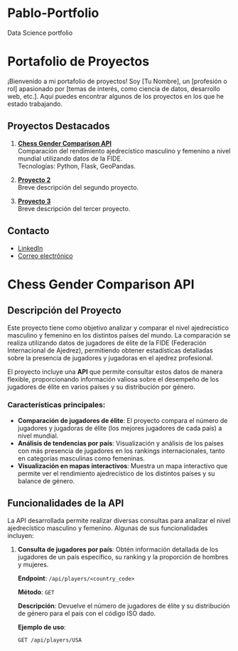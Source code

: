# Pablo-Portfolio
Data Science portfolio

# Portafolio de Proyectos

¡Bienvenido a mi portafolio de proyectos! Soy [Tu Nombre], un [profesión o rol] apasionado por [temas de interés, como ciencia de datos, desarrollo web, etc.]. Aquí puedes encontrar algunos de los proyectos en los que he estado trabajando.

## Proyectos Destacados

1. [**Chess Gender Comparison API**](https://github.com/tu-usuario/chess-gender-comparison-api)  
   Comparación del rendimiento ajedrecístico masculino y femenino a nivel mundial utilizando datos de la FIDE.  
   Tecnologías: Python, Flask, GeoPandas.

2. [**Proyecto 2**](https://github.com/tu-usuario/proyecto-2)  
   Breve descripción del segundo proyecto.
   
3. [**Proyecto 3**](https://github.com/tu-usuario/proyecto-3)  
   Breve descripción del tercer proyecto.

## Contacto

- [LinkedIn](https://linkedin.com/in/tu-usuario)
- [Correo electrónico](mailto:tu-email@gmail.com)

# Chess Gender Comparison API

## Descripción del Proyecto

Este proyecto tiene como objetivo analizar y comparar el nivel ajedrecístico masculino y femenino en los distintos países del mundo. La comparación se realiza utilizando datos de jugadores de élite de la FIDE (Federación Internacional de Ajedrez), permitiendo obtener estadísticas detalladas sobre la presencia de jugadores y jugadoras en el ajedrez profesional.

El proyecto incluye una **API** que permite consultar estos datos de manera flexible, proporcionando información valiosa sobre el desempeño de los jugadores de élite en varios países y su distribución por género.

### Características principales:

- **Comparación de jugadores de élite**: El proyecto compara el número de jugadores y jugadoras de élite (los mejores jugadores de cada país) a nivel mundial.
- **Análisis de tendencias por país**: Visualización y análisis de los países con más presencia de jugadores en los rankings internacionales, tanto en categorías masculinas como femeninas.
- **Visualización en mapas interactivos**: Muestra un mapa interactivo que permite ver el rendimiento ajedrecístico de los distintos países y su balance de género.

## Funcionalidades de la API

La API desarrollada permite realizar diversas consultas para analizar el nivel ajedrecístico masculino y femenino. Algunas de sus funcionalidades incluyen:

1. **Consulta de jugadores por país**: Obtén información detallada de los jugadores de un país específico, su ranking y la proporción de hombres y mujeres.
   
   **Endpoint**: `/api/players/<country_code>`
   
   **Método**: `GET`

   **Descripción**: Devuelve el número de jugadores de élite y su distribución de género para el país con el código ISO dado.
   
   **Ejemplo de uso**:
   ```bash
   GET /api/players/USA
